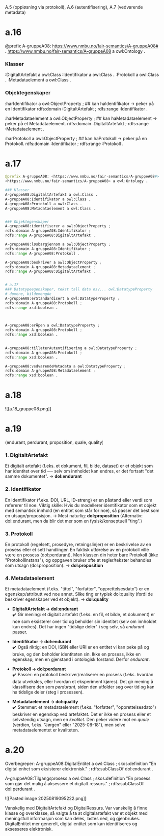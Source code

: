 A.5 (oppløsning via protokoll), A.6 (autentifisering), A.7 (vedvarende metadata)
# a.16
@prefix A-gruppeA08: <https://www.nmbu.no/fair-semantics/A-gruppeA08#> .
<https://www.nmbu.no/fair-semantics/A-gruppeA08> a owl:Ontology .  

### Klasser
:DigitaltArtefakt a owl:Class 
:Identifikator a owl:Class .
:Protokoll a owl:Class .
:Metadataelement a owl:Class .
  
### Objektegenskaper
:harIdentifikator a owl:ObjectProperty ; ## kan haIdentifikator → peker på en Identifikator
rdfs:domain :DigitaltArtefakt ;
rdfs:range :Identifikator .

:harMetadataelement a owl:ObjectProperty ; ## kan haMetadataelement → peker på et Metadataelement.
rdfs:domain :DigitaltArtefakt ;
rdfs:range :Metadataelement .

:harProtokoll a owl:ObjectProperty ; ## kan haProtokoll → peker på en Protokoll.
rdfs:domain :Identifikator ;
rdfs:range :Protokoll .

# a.17
```python
@prefix A-gruppeA08: <https://www.nmbu.no/fair-semantics/A-gruppeA08#> .
<https://www.nmbu.no/fair-semantics/A-gruppeA08> a owl:Ontology .

### Klasser
A-gruppeA08:DigitaltArtefakt a owl:Class .
A-gruppeA08:Identifikator a owl:Class .
A-gruppeA08:Protokoll a owl:Class .
A-gruppeA08:Metadataelement a owl:Class .


### Objektegenskaper
A-gruppeA08:identifiserer a owl:ObjectProperty ;
rdfs:domain A-gruppeA08:Identifikator ;
rdfs:range A-gruppeA08:DigitaltArtefakt .

A-gruppeA08:løsbargjennom a owl:ObjectProperty ;
rdfs:domain A-gruppeA08:Identifikator ;
rdfs:range A-gruppeA08:Protokoll .

A-gruppeA08:beskriver a owl:ObjectProperty ;
rdfs:domain A-gruppeA08:Metadataelement ;
rdfs:range A-gruppeA08:DigitaltArtefakt .


# a.17
### Datatypeegenskaper, tekst tall data osv... owl:DatatypeProperty
# domene, bildemengde
A-gruppeA08:erStandardisert a owl:DatatypeProperty ;
rdfs:domain A-gruppeA08:Protokoll ;
rdfs:range xsd:boolean .

  

A-gruppeA08:erÅpen a owl:DatatypeProperty ;
rdfs:domain A-gruppeA08:Protokoll ;
rdfs:range xsd:boolean .
  

A-gruppeA08:tillaterAutentifisering a owl:DatatypeProperty ;
rdfs:domain A-gruppeA08:Protokoll ;
rdfs:range xsd:boolean .

A-gruppeA08:vedvarendeMetadata a owl:DatatypeProperty ;
rdfs:domain A-gruppeA08:Metadataelement ;
rdfs:range xsd:boolean .
```


# a.18
![[a.18_gruppe08.png]]




# a.19
(endurant, perdurant, proposition, quale, quality)
### 1. DigitaltArtefakt

Et digitalt artefakt (f.eks. et dokument, fil, bilde, dataset) er et objekt som har identitet over tid --- selv om innholdet kan endres, er det fortsatt "det samme dokumentet". → **dol:endurant**

### 2. Identifikator
En identifikator (f.eks. DOI, URL, ID-streng) er en påstand eller verdi som refererer til noe. Viktig skille: Hvis du modellerer identifikator som et objekt med semantisk innhold (en entitet som står for noe), så passer det best som en utsagn/proposisjon. → Mest naturlig: **dol:proposition** 
(Alternativ: dol:endurant, men da blir det mer som en fysisk/konseptuell "ting".)

### 3. Protokoll
En protokoll (regelsett, prosedyre, retningslinjer) er en beskrivelse av en prosess eller et sett handlinger. En faktisk utførelse av en protokoll ville være en prosess (dol:perdurant). Men klassen din heter bare Protokoll (ikke "ProtokollInstans"), og oppgaven bruker ofte at regler/tekster behandles som utsagn (dol:proposition). 
→ **dol:proposition**
  
### 4. Metadataelement
Et metadataelement (f.eks. "tittel", "forfatter", "opprettelsesdato") er en egenskap/attributt ved noe annet. Slike ting er typisk dol:quality (fordi de beskriver egenskaper ved et objekt). → **dol:quality**


- **DigitaltArtefakt → dol:endurant**  
    ✔️ Gir mening: et digitalt artefakt (f.eks. en fil, et bilde, et dokument) er noe som eksisterer over tid og beholder sin identitet (selv om innholdet kan endres). Det har ingen "tidslige deler" i seg selv, så _endurant_ passer.
    
- **Identifikator → dol:endurant**  
    ✔️ Også riktig: en DOI, ISBN eller URI er en entitet vi kan peke på og bruke, og den beholder identiteten sin. Ikke en prosess, ikke en egenskap, men en gjenstand i ontologisk forstand. Derfor _endurant_.
    
- **Protokoll → dol:perdurant**  
    ✔️ Passer: en protokoll beskriver/realiserer en prosess (f.eks. hvordan data utveksles, eller hvordan et eksperiment kjøres). Det gir mening å klassifisere den som _perdurant_, siden den utfolder seg over tid og kan ha tidslige deler (steg i prosessen).
    
- **Metadataelement → dol:quality**  
    ✔️ Stemmer: et metadataelement (f.eks. "forfatter", "opprettelsesdato") beskriver en egenskap ved artefaktet. Det er ikke en prosess eller et selvstendig utsagn, men en _kvalitet_. Den peker videre mot en _quale_ (verdien, f.eks. "Jørgen" eller "2025-08-18"), men selve metadataelementet er kvaliteten.


# a.20
Overbegreper:
A-gruppeA08:DigitalEntitet a owl:Class ;
    skos:definition "En digital enhet som eksisterer elektronisk." ;
    rdfs:subClassOf dol:endurant .

A-gruppeA08:Tilgangsprosess a owl:Class ;
    skos:definition "En prosess som gjør det mulig å aksessere et digitalt ressurs." ;
    rdfs:subClassOf dol:perdurant .

![[Pasted image 20250819095222.png]]

Vanskelig med DigitaltArtefakt og DigitalRessurs. Var vanskelig å finne klasse og overklasse, så valgte å ta at digitalartefakt var et objekt med meningsfull informasjon som kan deles, lastes ned, og gjenbrukes. 
DigitalEntitet mer generelt,  digital entitet som kan identifiseres og aksesseres elektronisk.
